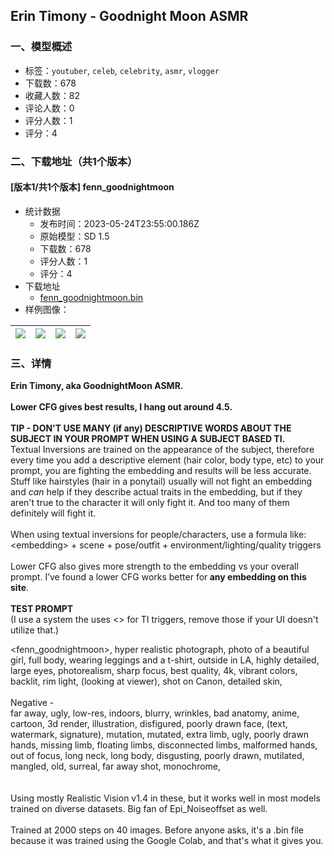 ## Erin Timony - Goodnight Moon ASMR
### 一、模型概述

- 标签：`youtuber`, `celeb`, `celebrity`, `asmr`, `vlogger`
- 下载数：678
- 收藏人数：82
- 评论人数：0
- 评分人数：1
- 评分：4

### 二、下载地址（共1个版本）

#### [版本1/共1个版本] fenn_goodnightmoon

- 统计数据
  - 发布时间：2023-05-24T23:55:00.186Z
  - 原始模型：SD 1.5
  - 下载数：678
  - 评分人数：1
  - 评分：4
- 下载地址
  - [fenn_goodnightmoon.bin](https://civitai.com/api/download/models/48340)
- 样例图像：

| <img src="https://image.civitai.com/xG1nkqKTMzGDvpLrqFT7WA/29aa45f4-71eb-411f-7ec5-8bded75b5e00/width=450/519112.jpeg" /> | <img src="https://image.civitai.com/xG1nkqKTMzGDvpLrqFT7WA/a3c771cf-5541-4dcb-e4f7-f79bbb198a00/width=450/519122.jpeg" /> | <img src="https://image.civitai.com/xG1nkqKTMzGDvpLrqFT7WA/21fd769e-5cf4-404a-5d39-8374ed931c00/width=450/519128.jpeg" /> | <img src="https://image.civitai.com/xG1nkqKTMzGDvpLrqFT7WA/4d948aca-0b50-4667-6710-3c336084b000/width=450/519129.jpeg" /> |
| ---- | ---- | ---- | ---- |


### 三、详情
<p><strong>Erin Timony, aka GoodnightMoon ASMR.</strong><br /><br /><strong>Lower CFG gives best results, I hang out around 4.5.</strong><br /><br /><strong>TIP - DON'T USE MANY (if any) DESCRIPTIVE WORDS ABOUT THE SUBJECT IN YOUR PROMPT WHEN USING A SUBJECT BASED TI.</strong><br />Textual Inversions are trained on the appearance of the subject, therefore every time you add a descriptive element (hair color, body type, etc) to your prompt, you are fighting the embedding and results will be less accurate. Stuff like hairstyles (hair in a ponytail) usually will not fight an embedding and <em>can</em> help if they describe actual traits in the embedding, but if they aren't true to the character it will only fight it. And too many of them definitely will fight it.<br /><br />When using textual inversions for people/characters, use a formula like:<br />&lt;embedding&gt; + scene + pose/outfit + environment/lighting/quality triggers<br /><br />Lower CFG also gives more strength to the embedding vs your overall prompt. I’ve found a lower CFG works better for<strong> any embedding on this site</strong>.<br /><br /><strong>TEST PROMPT</strong><br />(I use a system the uses &lt;&gt; for TI triggers, remove those if your UI doesn't utilize that.)</p><p></p><p>&lt;fenn_goodnightmoon&gt;, hyper realistic photograph, photo of a beautiful girl, full body, wearing leggings and a t-shirt, outside in LA, highly detailed, large eyes, photorealism, sharp focus, best quality, 4k, vibrant colors, backlit, rim light, (looking at viewer), shot on Canon, detailed skin,<br /><br />Negative -<br />far away, ugly, low-res, indoors, blurry, wrinkles, bad anatomy, anime, cartoon, 3d render, illustration, disfigured, poorly drawn face, (text, watermark, signature), mutation, mutated, extra limb, ugly, poorly drawn hands, missing limb, floating limbs, disconnected limbs, malformed hands, out of focus, long neck, long body, disgusting, poorly drawn, mutilated, mangled, old, surreal, far away shot, monochrome,<br /><br /><br />Using mostly Realistic Vision v1.4 in these, but it works well in most models trained on diverse datasets. Big fan of Epi_Noiseoffset as well.<br /><br />Trained at 2000 steps on 40 images. Before anyone asks, it's a .bin file because it was trained using the Google Colab, and that's what it gives you.</p>